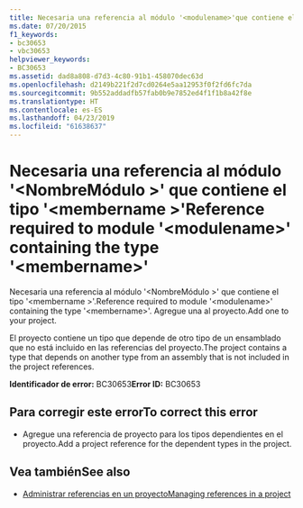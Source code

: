 ```yaml
---
title: Necesaria una referencia al módulo '<modulename>'que contiene el tipo'<membername>'
ms.date: 07/20/2015
f1_keywords:
- bc30653
- vbc30653
helpviewer_keywords:
- BC30653
ms.assetid: dad8a808-d7d3-4c80-91b1-458070dec63d
ms.openlocfilehash: d2149b221f2d7cd0264e5aa12953f0f2fd6fc7da
ms.sourcegitcommit: 9b552addadfb57fab0b9e7852ed4f1f1b8a42f8e
ms.translationtype: HT
ms.contentlocale: es-ES
ms.lasthandoff: 04/23/2019
ms.locfileid: "61638637"
---
```

# <a name="reference-required-to-module-modulename-containing-the-type-membername"></a><span data-ttu-id="16cd2-102">Necesaria una referencia al módulo '\<NombreMódulo >' que contiene el tipo '\<membername >'</span><span class="sxs-lookup"><span data-stu-id="16cd2-102">Reference required to module '\<modulename>' containing the type '\<membername>'</span></span>
<span data-ttu-id="16cd2-103">Necesaria una referencia al módulo '\<NombreMódulo >' que contiene el tipo '\<membername >'.</span><span class="sxs-lookup"><span data-stu-id="16cd2-103">Reference required to module '\<modulename>' containing the type '\<membername>'.</span></span> <span data-ttu-id="16cd2-104">Agregue una al proyecto.</span><span class="sxs-lookup"><span data-stu-id="16cd2-104">Add one to your project.</span></span>  
  
 <span data-ttu-id="16cd2-105">El proyecto contiene un tipo que depende de otro tipo de un ensamblado que no está incluido en las referencias del proyecto.</span><span class="sxs-lookup"><span data-stu-id="16cd2-105">The project contains a type that depends on another type from an assembly that is not included in the project references.</span></span>  
  
 <span data-ttu-id="16cd2-106">**Identificador de error:** BC30653</span><span class="sxs-lookup"><span data-stu-id="16cd2-106">**Error ID:** BC30653</span></span>  
  
## <a name="to-correct-this-error"></a><span data-ttu-id="16cd2-107">Para corregir este error</span><span class="sxs-lookup"><span data-stu-id="16cd2-107">To correct this error</span></span>  
  
- <span data-ttu-id="16cd2-108">Agregue una referencia de proyecto para los tipos dependientes en el proyecto.</span><span class="sxs-lookup"><span data-stu-id="16cd2-108">Add a project reference for the dependent types in the project.</span></span>  
  
## <a name="see-also"></a><span data-ttu-id="16cd2-109">Vea también</span><span class="sxs-lookup"><span data-stu-id="16cd2-109">See also</span></span>

- [<span data-ttu-id="16cd2-110">Administrar referencias en un proyecto</span><span class="sxs-lookup"><span data-stu-id="16cd2-110">Managing references in a project</span></span>](/visualstudio/ide/managing-references-in-a-project)
